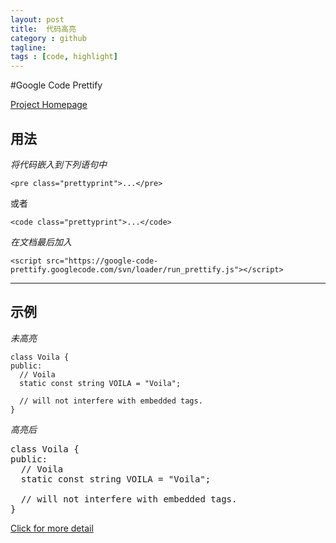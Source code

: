 ```yaml
---
layout: post
title:  代码高亮
category : github
tagline:  
tags : [code, highlight]
---
```


#Google Code Prettify

[Project Homepage](https://code.google.com/p/google-code-prettify/)

用法
---------

*将代码嵌入到下列语句中* 

    <pre class="prettyprint">...</pre>  

或者
  
    <code class="prettyprint">...</code>


*在文档最后加入*

    <script src="https://google-code-prettify.googlecode.com/svn/loader/run_prettify.js"></script>

-----------

示例
---------

*未高亮*

    class Voila {
    public:
      // Voila
      static const string VOILA = "Voila";
    
      // will not interfere with embedded tags.
    }

*高亮后*

<pre class="prettyprint">
class Voila {
public:
  // Voila
  static const string VOILA = "Voila";
    
  // will not interfere with embedded tags.
}
</pre> 

[Click for more detail](https://google-code-prettify.googlecode.com/svn/trunk/README.html)

<script src="https://google-code-prettify.googlecode.com/svn/loader/run_prettify.js"></script>
